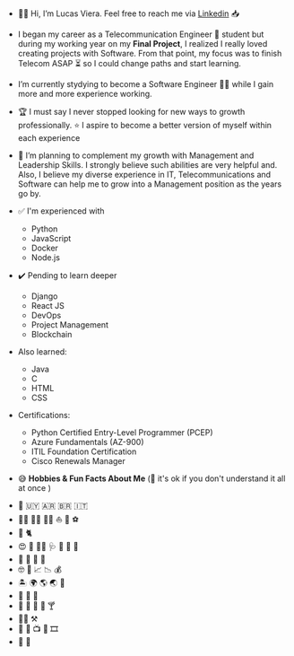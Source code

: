 * :raising_hand_man:	 Hi, I’m Lucas Viera. Feel free to reach me via [Linkedin][1] :inbox_tray:	

* I began my career as a Telecommunication Engineer :satellite:	 student but during my working year on my **Final Project**, I realized I really loved creating projects with Software. From that point, my focus was to finish Telecom ASAP :hourglass_flowing_sand: so I could change paths and start learning.

* I’m currently stydying to become a Software Engineer :man_technologist: while I gain more and more experience working.

* :trophy: I must say I never stopped looking for new ways to growth professionally. :star: I aspire to become a better version of myself within each experience 

* :thought_balloon: I’m planning to complement my growth with Management and Leadership Skills. I strongly believe such abilities are very helpful and. Also, I believe my diverse experience in IT, Telecommunications and Software can help me to grow into a Management position as the years go by.
    
* :white_check_mark:	I'm experienced with
    * Python
    * JavaScript
    * Docker
    * Node.js

* :heavy_check_mark:	Pending to learn deeper
    * Django
    * React JS
    * DevOps
    * Project Management
    * Blockchain

* Also learned:
    * Java
    * C
    * HTML
    * CSS

* Certifications: 
    * Python Certified Entry-Level Programmer (PCEP)
    * Azure Fundamentals (AZ-900)
    * ITIL Foundation Certification
    * Cisco Renewals Manager

* :sweat_smile:	**Hobbies & Fun Facts About Me** (:exploding_head: it's ok if you don't understand it all at once 	) 
- :round_pushpin:	:uruguay:	:argentina:	:brazil:	:it:	
- :swimming_man:	:rowing_man:	:biking_man:	:sailboat:	:diving_mask:	:soccer:	
- :dog:	:cat2:	
- :heart_eyes:	:t-rex: :woman_scientist:	:stethoscope:		:cactus:	:test_tube:	:dna:	
- :mate:	:spaghetti:	:pizza:	:cut_of_meat:	
- :nerd_face:	:open_book:	:chart_with_upwards_trend:	:chart_with_downwards_trend:	:moneybag:	
- :desert_island:	:earth_africa:	:earth_americas:	:earth_asia: :flight_departure:	
- :partying_face:	 :man_dancing:	:clinking_glasses:	
- :tropical_drink: :pineapple:	:kiwi_fruit:	:coconut:	:cocktail:	
- :construction_worker_man:	:hammer_and_pick:	
- :older_man:	:floppy_disk:	:tv:	:vhs:	:film_strip:		
- :guitar:	:musical_score:	


[1]:[https://www.linkedin.com/in/lucasviera/]
